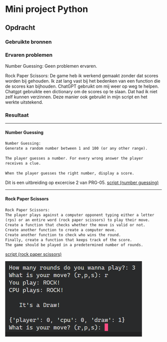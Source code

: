 # Mini project Python

## Opdracht
### Gebruikte bronnen

### Ervaren problemen
Number Guessing:
Geen problemen ervaren.

Rock Paper Scissors:
De game heb ik werkend gemaakt zonder dat scores worden bij gehouden. Ik zat lang vast bij het bedenken van een function die de scores kan bijhouden. ChatGPT gebruikt om mij weer op weg te helpen. Chatgpt gebruikte een dictionary om de scores op te slaan. Dat had ik niet zelf kunnen verzinnen. Deze manier ook gebruikt in mijn script en het werkte uitstekend.

### Resultaat
---
#### Number Guessing
```
Number Guessing:
Generate a random number between 1 and 100 (or any other range).

The player guesses a number. For every wrong answer the player receives a clue.

When the player guesses the right number, display a score.
```

Dit is een uitbreiding op excercise 2 van PRG-05.
[script (number guessing)](code/09_1.py)


---
#### Rock Paper Scissors
```
Rock Paper Scissors:
The player plays against a computer opponent typing either a letter (rps) or an entire word (rock paper scissors) to play their move.
Create a function that checks whether the move is valid or not.
Create another function to create a computer move.
Create another function to check who wins the round.
Finally, create a function that keeps track of the score.
The game should be played in a predetermined number of rounds.
```
[script (rock paper scissors)](code/09_2.py)

![Image](https://github.com/techgrounds/techgrounds-kaman/blob/main/00_includes/PRG-09_screenshot01.png)
